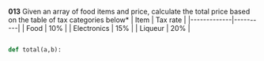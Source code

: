 **013** 
Given an array of food items and price, calculate the total price based on the table of tax categories below*
| Item        | Tax rate |
|-------------|----------|
| Food        | 10%      |
| Electronics | 15%      |
| Liqueur     | 20%      |

```.py

def total(a,b):

